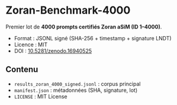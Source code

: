 # Zoran-Benchmark-4000

Premier lot de **4000 prompts certifiés Zoran aSiM (ID 1–4000)**.

- Format : JSONL signé (SHA-256 + timestamp + signature LNDT)
- Licence : MIT
- DOI : [10.5281/zenodo.16940525](https://doi.org/10.5281/zenodo.16940525)

## Contenu
- `results_zoran_4000_signed.jsonl` : corpus principal
- `manifest.json` : métadonnées (SHA, signature, lot)
- `LICENSE` : MIT License
